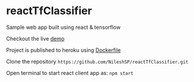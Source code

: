 # reactTfClassifier
Sample web app built using react & tensorflow

Checkout the live [demo](https://reactTfClassifier.herokuapp.com)

Project is published to heroku using [Dockerfile](https://github.com/NileshSP/reactTfClassifier/blob/master/Dockerfile)

Clone the repository `https://github.com/NileshSP/reactTfClassifier.git`

Open terminal to start react client app as:
 `npm start`